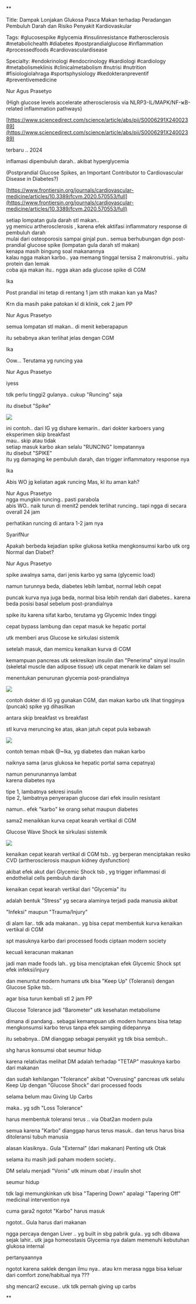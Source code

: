 
**



  

Title: Dampak Lonjakan Glukosa Pasca Makan terhadap Peradangan Pembuluh Darah dan Risiko Penyakit Kardiovaskular

Tags: #glucosespike #glycemia #insulinresistance #atherosclerosis #metabolichealth #diabetes #postprandialglucose #inflammation #processedfoods #cardiovasculardisease

Specialty: #endokrinologi #endocrinology #kardiologi #cardiology #metabolismeklinis #clinicalmetabolism #nutrisi #nutrition #fisiologiolahraga #sportsphysiology #kedokteranpreventif #preventivemedicine

  

Nur Agus Prasetyo

(High glucose levels accelerate atherosclerosis via NLRP3-IL/MAPK/NF-ϰB-related inflammation pathways)

[https://www.sciencedirect.com/science/article/abs/pii/S0006291X24002389](https://www.sciencedirect.com/science/article/abs/pii/S0006291X24002389)

terbaru .. 2024

inflamasi dipembuluh darah.. akibat hyperglycemia

(Postprandial Glucose Spikes, an Important Contributor to Cardiovascular Disease in Diabetes?)

[https://www.frontiersin.org/journals/cardiovascular-medicine/articles/10.3389/fcvm.2020.570553/full](https://www.frontiersin.org/journals/cardiovascular-medicine/articles/10.3389/fcvm.2020.570553/full)

setiap lompatan gula darah stl makan..  
yg memicu artherosclerosis , karena efek aktifasi inflammatory response di pembuluh darah  
mulai dari osteoporosis sampai ginjal pun.. semua berhubungan dgn post-prandial glucose spike (lompatan gula darah stl makan)  
kenapa masih bingung soal makanannya  
kalau ngga makan karbo.. yaa memang tinggal tersisa 2 makronutrisi.. yaitu protein dan lemak  
coba aja makan itu.. ngga akan ada glucose spike di CGM

  

Ika

Post prandial ini tetap di rentang 1 jam stlh makan kan ya Mas? 

Krn dia masih pake patokan kl di klinik, cek 2 jam PP

  

Nur Agus Prasetyo

semua lompatan stl makan.. di menit keberapapun

itu sebabnya akan terlihat jelas dengan CGM

  

Ika

Oow... Terutama yg runcing yaa

  

Nur Agus Prasetyo

iyess

tdk perlu tinggi2 gulanya.. cukup "Runcing" saja

itu disebut "Spike"

![](https://lh7-rt.googleusercontent.com/docsz/AD_4nXfwE4cxPJfsvkbl5J5ZROVPXt5_V_JJV7OZ7ZLOb5Zp3xRbL1k-VrGg9m3pAk8dNMiQcpsDLxSIGKmTPkIs23Mab4WnWhudEyPN17yujgTUjNm1O8mqAwjyUbnyZrU8cuXYjAksbw?key=OhM1zQh0TlEIGQyPKUljsA)

ini contoh.. dari IG yg dishare kemarin.. dari dokter karboers yang eksperimen skip breakfast  
mau.. skip atau tidak  
setiap masuk karbo akan selalu "RUNCING" lompatannya  
itu disebut "SPIKE"  
itu yg damaging ke pembuluh darah, dan trigger inflammatory response nya

  

Ika

Abis WO jg keliatan agak runcing Mas, kl itu aman kah?

  

Nur Agus Prasetyo  
ngga mungkin runcing.. pasti parabola  
abis WO.. naik turun di menit2 pendek terlihat runcing.. tapi ngga di secara overall 24 jam

perhatikan runcing di antara 1-2 jam nya

  

SyarifNur

Apakah berbeda kejadian spike glukosa ketika mengkonsumsi karbo utk org Normal dan Diabet?

  

Nur Agus Prasetyo

spike awalnya sama, dari jenis karbo yg sama (glycemic load)

namun turunnya beda, diabetes lebih lambat, normal lebih cepat

puncak kurva nya juga beda, normal bisa lebih rendah dari diabetes.. karena beda posisi basal sebelum post-prandialnya

spike itu karena sifat karbo, terutama yg Glycemic Index tinggi

cepat bypass lambung dan cepat masuk ke hepatic portal

utk memberi arus Glucose ke sirkulasi sistemik

setelah masuk, dan memicu kenaikan kurva di CGM

kemampuan pancreas utk sekresikan insulin dan "Penerima" sinyal insulin (skeletal muscle dan adipose tissue) utk cepat menarik ke dalam sel

menentukan penurunan glycemia post-prandialnya

![](https://lh7-rt.googleusercontent.com/docsz/AD_4nXch97rNipR8lnkzP0qJsNVbXx4S738rgRt9hFRIuTDMaCI2X0Zii6YkDiSIiL_fenFiowbSW4MHsPJMpw7wfBMOpYP4bXQkkQ_aKIj0olp-cvGTl4a72APi7geKG72RKshSiV4Dmw?key=OhM1zQh0TlEIGQyPKUljsA)

contoh dokter di IG yg gunakan CGM, dan makan karbo utk lihat tingginya (puncak) spike yg dihasilkan

antara skip breakfast vs breakfast

stl kurva meruncing ke atas, akan jatuh cepat pula kebawah

![](https://lh7-rt.googleusercontent.com/docsz/AD_4nXfoG8fuPIowVUJhv1vBeBs-p_FGqa1HTYNrw8mQI2bZZ6nh7w3GM54-_xwUhDvgpA9E25Ka-IfzgT19zgqLxgzK0l6gzFy9BfUyK1C32EPrq64i8D99ARypPv0p5EjMC2_NttNrlg?key=OhM1zQh0TlEIGQyPKUljsA)

contoh teman mbak @⁨~Ika⁩, yg diabetes dan makan karbo

naiknya sama (arus glukosa ke hepatic portal sama cepatnya)

namun penurunannya lambat  
karena diabetes nya

tipe 1, lambatnya sekresi insulin  
tipe 2, lambatnya penyerapan glucose dari efek insulin resistant

namun.. efek "karbo" ke orang sehat maupun diabetes

sama2 menaikkan kurva cepat kearah vertikal di CGM

Glucose Wave Shock ke sirkulasi sistemik

![](https://lh7-rt.googleusercontent.com/docsz/AD_4nXdbPRVV7D1_jSmiSlkWhniwCp2MwXeMiuWjZgu4zhGBozNzUhyDpsT8bosG98MxuA3iKgmoUxr-ZW29XJYr6vc1tppnPcKShUv3dUQx6VgawaJFHru8YoOdxJk5XFIiA8nhZtOAhw?key=OhM1zQh0TlEIGQyPKUljsA)

kenaikan cepat kearah vertikal di CGM tsb.. yg berperan menciptakan resiko CVD (artherosclerosis maupun kidney dysfunction)

akibat efek akut dari Glycemic Shock tsb , yg trigger inflammasi di endothelial cells pembuluh darah

kenaikan cepat kearah vertikal dari "Glycemia" itu

adalah bentuk "Stress" yg secara alaminya terjadi pada manusia akibat

"Infeksi" maupun "Trauma/Injury"

di alam liar.. tdk ada makanan.. yg bisa cepat membentuk kurva kenaikan vertikal di CGM

spt masuknya karbo dari processed foods ciptaan modern society

kecuali keracunan makanan

jadi man made foods lah.. yg bisa menciptakan efek Glycemic Shock spt efek infeksi/injury

dan menuntut modern humans utk bisa "Keep Up" (Toleransi) dengan Glucose Spike tsb..

agar bisa turun kembali stl 2 jam PP

Glucose Tolerance jadi "Barometer" utk kesehatan metabolisme

dimana di pandang.. sebagai kemampuan utk modern humans bisa tetap mengkonsumsi karbo terus tanpa efek samping didepannya

itu sebabnya.. DM dianggap sebagai penyakit yg tdk bisa sembuh..

shg harus konsumsi obat seumur hidup

karena relativitas melihat DM adalah terhadap "TETAP" masuknya karbo dari makanan

dan sudah kehilangan "Tolerance" akibat "Overusing" pancreas utk selalu Keep Up dengan "Glucose Shock" dari processed foods

selama belum mau Giving Up Carbs

maka.. yg sdh "Loss Tolerance"

harus membentuk toleransi terus .. via Obat2an modern pula

semua karena "Karbo" dianggap harus terus masuk.. dan terus harus bisa ditoleransi tubuh manusia

alasan klasiknya.. Gula "External" (dari makanan) Penting utk Otak

selama itu masih jadi paham modern society..

DM selalu menjadi "Vonis" utk minum obat / insulin shot

seumur hidup

tdk lagi memungkinkan utk bisa "Tapering Down" apalagi "Tapering Off" medicinal intervention nya

cuma gara2 ngotot "Karbo" harus masuk

ngotot.. Gula harus dari makanan

ngga percaya dengan Liver .. yg built in sbg pabrik gula.. yg sdh dibawa sejak lahir.. utk jaga homeostasis Glycemia nya dalam memenuhi kebutuhan glukosa internal

pertanyaannya

ngotot karena saklek dengan ilmu nya.. atau krn merasa ngga bisa keluar dari comfort zone/habitual nya ???

shg mencari2 excuse.. utk tdk pernah giving up carbs

**